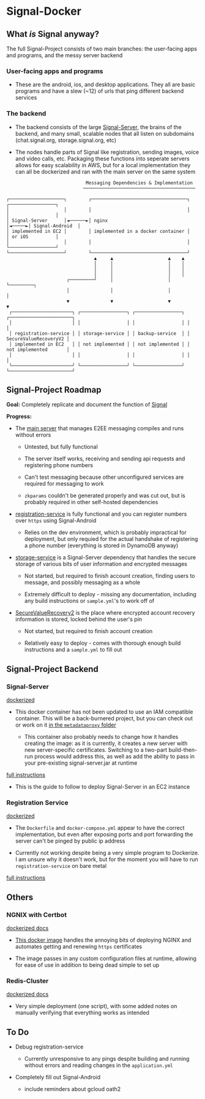 # Signal-Docker

## What *is* Signal anyway?

The full Signal-Project consists of two main branches: the user-facing apps and programs, and the messy server backend

### User-facing apps and programs

- These are the android, ios, and desktop applications. They all are basic programs and have a slew (~12) of urls that ping different backend services

### The backend

- The backend consists of the large [Signal-Server](https://github.com/JJTofflemire/Signal-Server), the brains of the backend, and many small, scalable nodes that all listen on subdomains (chat.signal.org, storage.signal.org, etc)

- The nodes handle parts of Signal like registration, sending images, voice and video calls, etc. Packaging these functions into seperate servers allows for easy scalability in AWS, but for a local implementation they can all be dockerized and ran with the main server on the same system

```
                             Messaging Dependencies & Implementation
                            ─────────────────────────────────────────

┌────────────────────┐        ┌───────────────────────────────────┐       ┌─────────────────┐
│                    │        │                                   │       │                 │
│ Signal-Server      │◄──────►│ nginx                             │◄─────►│ Signal-Android  │
│ implemented in EC2 │        │ implemented in a docker container │       │ or iOS          │
│                    │        │                                   │       └─────────────────┘
└────────────────────┘        └───────────────────────────────────┘
                                ▲     ▲                    ▲    ▲
                                │     │                    │    │
                                │     │                    │    │
                                │     │                    │    │
                      ┌─────────┘     │                    │    └─────────┐
                      │               │                    │              │
                      ▼               ▼                    ▼              ▼
 ┌──────────────────────┐ ┌─────────────────┐ ┌─────────────────┐ ┌───────────────────────┐
 │                      │ │                 │ │                 │ │                       │
 │ registration-service │ │ storage-service │ │ backup-service  │ │ SecureValueRecoveryV2 │
 │ implemented in EC2   │ │ not implemented │ │ not implemented │ │ not implemented       │
 │                      │ │                 │ │                 │ │                       │
 └──────────────────────┘ └─────────────────┘ └─────────────────┘ └───────────────────────┘
```

## Signal-Project Roadmap

**Goal:** Completely replicate and document the function of [Signal](https://signal.org/)

**Progress:**

- The [main server](https://github.com/JJTofflemire/Signal-Server) that manages E2EE messaging compiles and runs without errors
  
  - Untested, but fully functional
  
  - The server itself works, receiving and sending api requests and registering phone numbers
  
  - Can't test messaging because other unconfigured services are required for messaging to work
  
  - `zkparams` couldn't be generated properly and was cut out, but is probably required in other self-hosted dependencies
  
- [registration-service](https://github.com/JJTofflemire/registration-service) is fully functional and you can register numbers over `https` using Signal-Android

  - Relies on the dev environment, which is probably impractical for deployment, but only requied for the actual handshake of registering a phone number (everything is stored in DynamoDB anyway)

- [storage-service](https://github.com/signalapp/storage-service) is a Signal-Server dependency that handles the secure storage of various bits of user information and encrypted messages

  - Not started, but required to finish account creation, finding users to message, and possibly messaging as a whole
  
  - Extremely difficult to deploy - missing any documentation, including any build instructions or `sample.yml`'s to work off of

- [SecureValueRecovery2](https://github.com/signalapp/SecureValueRecovery2) is the place where encrypted account recovery information is stored, locked behind the user's pin

  - Not started, but required to finish account creation
  
  - Relatively easy to deploy - comes with thorough enough build instructions and a `sample.yml` to fill out

## Signal-Project Backend

### Signal-Server

[dockerized](Signal-Server)

- This docker container has not been updated to use an IAM compatible container. This will be a back-burnered project, but you can check out or work on it [in the `metadataproxy` folder](metadataproxy/README.md)

  - This container also probably needs to change how it handles creating the image: as it is currently, it creates a new server with new server-specific certificates. Switching to a two-part build-then-run process would address this, as well as add the ability to pass in your pre-existing signal-server.jar at runtime

[full instructions](https://github.com/JJTofflemire/Signal-Server)

- This is the guide to follow to deploy Signal-Server in an EC2 instance

### Registration Service

[dockerized](registration-service)

- The `Dockerfile` and `docker-compose.yml` appear to have the correct implementation, but even after exposing ports and port forwarding the server can't be pinged by public ip address

- Currently not working despite being a very simple program to Dockerize. I am unsure why it doesn't work, but for the moment you will have to run `registration-service` on bare metal

[full instructions](https://github.com/JJTofflemire/registration-service)

## Others

### NGNIX with Certbot

[dockerized docs](nginx-certbot)

- [This docker image](https://github.com/JonasAlfredsson/docker-nginx-certbot/tree/master) handles the annoying bits of deploying NGINX and automates getting and renewing `https` certificates

- The image passes in any custom configuration files at runtime, allowing for ease of use in addition to being dead simple to set up

### Redis-Cluster

[dockerized docs](redis-cluster)

- Very simple deployment (one script), with some added notes on manually verifying that everything works as intended

## To Do

- Debug registration-service

  - Currently unresponsive to any pings despite building and running without errors and reading changes in the `application.yml`

- Completely fill out Signal-Android
  - include reminders about gcloud oath2